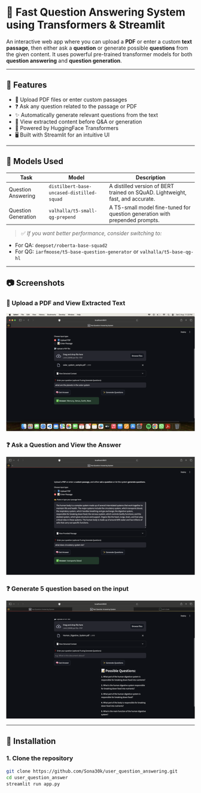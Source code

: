 # 📄 Fast Question Answering System using Transformers & Streamlit

An interactive web app where you can upload a **PDF** or enter a custom **text passage**, then either ask a **question** or generate possible **questions** from the given content. It uses powerful pre-trained transformer models for both **question answering** and **question generation**.

---

## 🚀 Features

- 📂 Upload PDF files or enter custom passages
- ❓ Ask any question related to the passage or PDF
- ✨ Automatically generate relevant questions from the text
- 🧾 View extracted content before Q&A or generation
- 🧠 Powered by HuggingFace Transformers
- 🖥️ Built with Streamlit for an intuitive UI

---

## 🧠 Models Used

| Task                | Model                                      | Description                                                                 |
|---------------------|--------------------------------------------|-----------------------------------------------------------------------------|
| Question Answering  | `distilbert-base-uncased-distilled-squad`  | A distilled version of BERT trained on SQuAD. Lightweight, fast, and accurate. |
| Question Generation | `valhalla/t5-small-qg-prepend`             | A T5-small model fine-tuned for question generation with prepended prompts. |

> ✅ *If you want better performance, consider switching to:*
- For QA: `deepset/roberta-base-squad2`
- For QG: `iarfmoose/t5-base-question-generator` or `valhalla/t5-base-qg-hl`

---

## 📷 Screenshots

### 🧾 Upload a PDF and View Extracted Text
![Upload Screenshot](screenshots/src1.png)

### ❓ Ask a Question and View the Answer
![Answer Screenshot](screenshots/src2.png)

### ❓ Generate 5 question based on the input
![Answer Screenshot](screenshots/src3.png)

---

## 🔧 Installation

### 1. Clone the repository
```bash
git clone https://github.com/Sona30k/user_question_answering.git
cd user_question_answer
streamlit run app.py
